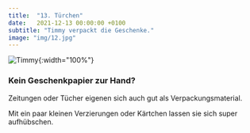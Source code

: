 ```yaml
---
title:  "13. Türchen"
date:   2021-12-13 00:00:00 +0100
subtitle: "Timmy verpackt die Geschenke."
image: "img/12.jpg"
---
```


![Timmy](../img/12.jpg){:width="100%"}

### Kein Geschenkpapier zur Hand?

Zeitungen oder Tücher eigenen sich auch gut als Verpackungsmaterial.

Mit ein paar kleinen Verzierungen oder Kärtchen lassen sie sich super aufhübschen.